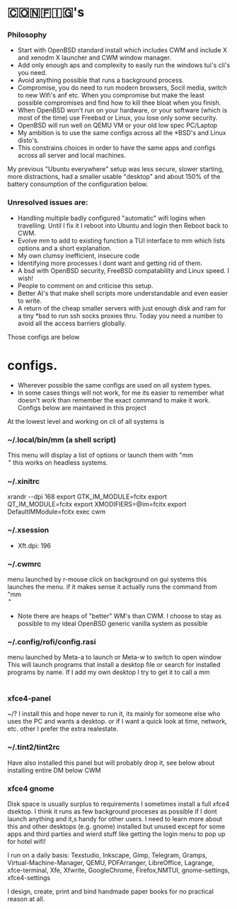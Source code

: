 
# 🇨​🇴​🇳​🇫​🇮​🇬​'s

### Philosophy 
- Start with OpenBSD standard install which includes CWM and include X and xenodm X launcher 
and CWM window manager. 
- Add only enough aps and complexity to easily run the windows tui's cli's 
you need.
- Avoid anything possible that runs a background process.
- Compromise, you do need to run modern browsers, Socil media, switch to new 
Wifi's anf etc. 
When you compromise but make the least possible compromises and find how to kill thee bloat when you finish.
- When OpenBSD won't run on your hardware, or your software (which 
is most of the time) use Freebsd or Linux, you lose only some security.
- OpenBSD will run well on QEMU VM or your old low spec PC/Laptop
- My ambition is to use the same configs across all the *BSD's and Linux disto's.
- This constrains choices in order to have the same apps and configs across all server and local machines.

My previous "Ubuntu everywhere" setup was less secure, slower starting, 
more distractions, had a smaller usable "desktop" and about 150% of 
the battery consumption of the configuration below.

### Unresolved issues are:
- Handling multiple badly configured "automatic" wifi logins when travelling.
  Until I fix it I reboot into Ubuntu and login then Reboot back to CWM.
- Evolve mm to add to existing function a TUI interface to mm which lists 
  options and a short explanation.
- My own clumsy inefficient, insecure code 
- Identifying more processes I dont want and getting rid of them.
- A bsd with OpenBSD security, FreeBSD compatability and Linux speed. I wish!
- People to comment on and criticise this setup.
- Better AI's that make shell scripts more understandable and even 
  easier to write.
- A return of the cheap smaller servers with just enough 
  disk and ram for a tiny *bsd to run ssh socks proxies thru. 
  Today you need a number to avoid all the access barriers globally. 

Those configs are below

# configs.
 - Wherever possible the same configs are used on all system types. 
 - In some cases things will not work, for me its easier to 
remember what doesn't work than remember the exact command to make it work.
Configs below are maintained in this project

At the lowest level and working on cli of all systems is 

### ~/.local/bin/mm (a shell script)
This menu will display a list of options or launch them with "mm <option>"
this works on headless systems.

### ~/.xinitrc
xrandr --dpi 168
export GTK_IM_MODULE=fcitx
export QT_IM_MODULE=fcitx
export XMODIFIERS=@im=fcitx
export DefaultIMModule=fcitx
exec cwm

### ~/.xsession
 - Xft.dpi: 196

### ~/.cwmrc
menu launched by r-mouse click on background
on gui systems this launches the menu. if it makes sense it actually 
runs the command from "mm <option>" 
 - Note there are heaps of "better" WM's than CWM. I choose to stay as 
 possible to my ideal OpenBSD generic vanilla system as possible

### ~/.config/rofi/config.rasi
menu launched by Meta-a to launch or Meta-w to switch to open window
This will launch programs that install a desktop file or search 
for installed programs by name.
If I add my own desktop I try to get it to call a mm <option>

### xfce4-panel
~/?
I install this and hope never to run it, its mainly for someone 
else who uses the PC and wants a desktop. or if I want a quick 
look at time, network, etc. other I prefer the extra realestate.

### ~/.tint2/tint2rc
Have also installed this panel but will probably drop it, see 
below about installing entire DM below CWM
 
### xfce4 gnome 
Disk space is usually surplus to requirements I sometimes install 
a full xfce4 dsektop. I think it runs as few  background proceses 
as possible if I dont launch anything and it,s handy for other users. 
I need to learn more about this and other desktops (e.g. gnome) 
installed but unused except for some apps and third parties and 
wierd stuff like getting the login menu to pop up for hotel wifi!

I run on a daily basis: 
Texstudio, Inkscape, Gimp, Telegram, Gramps, 
Virtual-Machine-Manager, QEMU, PDFArranger, LibreOffice, 
Lagrange, xfce-terminal, Xfe, Xfwrite, GoogleChrome,
Firefox,NMTUI, gnome-settings, xfce4-settings

I design, create, print and bind handmade paper books for no 
practical reason at all.



